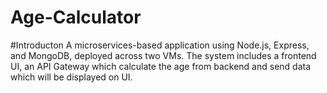# Age-Calculator
#Introducton
A microservices-based application using Node.js, Express, and MongoDB, deployed across two VMs. The system includes a frontend UI, an API Gateway which calculate the age from backend and send data which will be displayed on UI.
